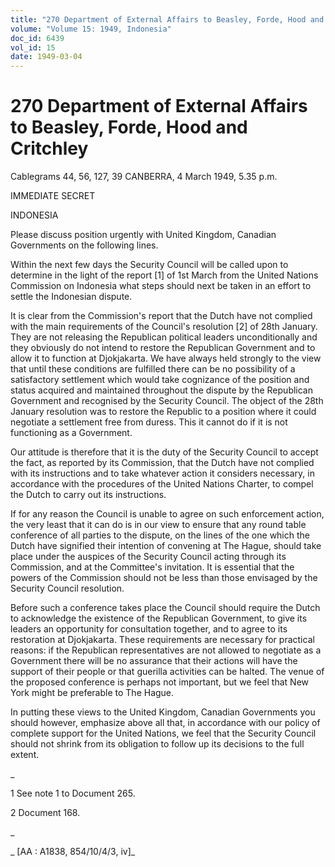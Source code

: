 ```yaml
---
title: "270 Department of External Affairs to Beasley, Forde, Hood and Critchley"
volume: "Volume 15: 1949, Indonesia"
doc_id: 6439
vol_id: 15
date: 1949-03-04
---
```


# 270 Department of External Affairs to Beasley, Forde, Hood and Critchley

Cablegrams 44, 56, 127, 39 CANBERRA, 4 March 1949, 5.35 p.m.

IMMEDIATE SECRET

INDONESIA

Please discuss position urgently with United Kingdom, Canadian Governments on the following lines.

Within the next few days the Security Council will be called upon to determine in the light of the report [1] of 1st March from the United Nations Commission on Indonesia what steps should next be taken in an effort to settle the Indonesian dispute.

It is clear from the Commission's report that the Dutch have not complied with the main requirements of the Council's resolution [2] of 28th January. They are not releasing the Republican political leaders unconditionally and they obviously do not intend to restore the Republican Government and to allow it to function at Djokjakarta. We have always held strongly to the view that until these conditions are fulfilled there can be no possibility of a satisfactory settlement which would take cognizance of the position and status acquired and maintained throughout the dispute by the Republican Government and recognised by the Security Council. The object of the 28th January resolution was to restore the Republic to a position where it could negotiate a settlement free from duress. This it cannot do if it is not functioning as a Government.

Our attitude is therefore that it is the duty of the Security Council to accept the fact, as reported by its Commission, that the Dutch have not complied with its instructions and to take whatever action it considers necessary, in accordance with the procedures of the United Nations Charter, to compel the Dutch to carry out its instructions.

If for any reason the Council is unable to agree on such enforcement action, the very least that it can do is in our view to ensure that any round table conference of all parties to the dispute, on the lines of the one which the Dutch have signified their intention of convening at The Hague, should take place under the auspices of the Security Council acting through its Commission, and at the Committee's invitation. It is essential that the powers of the Commission should not be less than those envisaged by the Security Council resolution.

Before such a conference takes place the Council should require the Dutch to acknowledge the existence of the Republican Government, to give its leaders an opportunity for consultation together, and to agree to its restoration at Djokjakarta. These requirements are necessary for practical reasons: if the Republican representatives are not allowed to negotiate as a Government there will be no assurance that their actions will have the support of their people or that guerilla activities can be halted. The venue of the proposed conference is perhaps not important, but we feel that New York might be preferable to The Hague.

In putting these views to the United Kingdom, Canadian Governments you should however, emphasize above all that, in accordance with our policy of complete support for the United Nations, we feel that the Security Council should not shrink from its obligation to follow up its decisions to the full extent.

_

1 See note 1 to Document 265.

2 Document 168.

_

_ [AA : A1838, 854/10/4/3, iv]_
